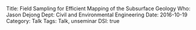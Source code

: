 Title: Field Sampling for Efficient Mapping of the Subsurface Geology
Who: Jason Dejong
Dept: Civil and Environmental Engineering
Date: 2016-10-19
Category: Talk
Tags: Talk, unseminar
DSI: true

